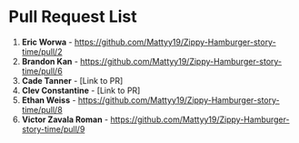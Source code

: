 # Pull Request List

1. **Eric Worwa** - https://github.com/Mattyy19/Zippy-Hamburger-story-time/pull/2
2. **Brandon Kan** - https://github.com/Mattyy19/Zippy-Hamburger-story-time/pull/6
3. **Cade Tanner** - [Link to PR]
4. **Clev Constantine** - [Link to PR]
5. **Ethan Weiss** - https://github.com/Mattyy19/Zippy-Hamburger-story-time/pull/8
6. **Victor Zavala Roman** - https://github.com/Mattyy19/Zippy-Hamburger-story-time/pull/9
